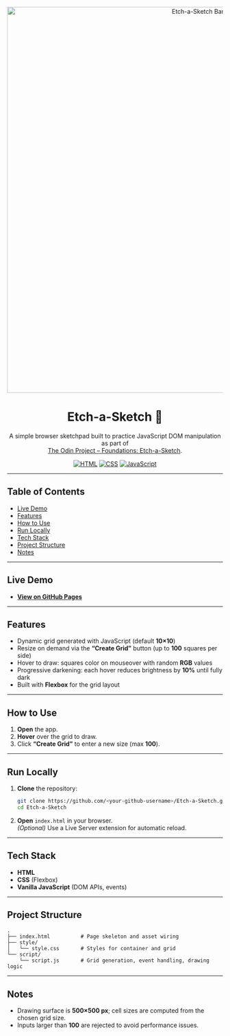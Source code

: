<p align="center">
  <img src="https://i.postimg.cc/RZF5Bbzf/etch-a-sketch-github-banner.png" alt="Etch-a-Sketch Banner" width="900" />
</p>

<div align="center">

# Etch-a-Sketch 🎨

A simple browser sketchpad built to practice JavaScript DOM manipulation as part of  
[The Odin Project – Foundations: Etch-a-Sketch](https://www.theodinproject.com/lessons/foundations-etch-a-sketch).

[![HTML](https://img.shields.io/badge/HTML-5-E34F26?logo=html5&logoColor=white)](https://developer.mozilla.org/en-US/docs/Web/HTML)
[![CSS](https://img.shields.io/badge/CSS-3-1572B6?logo=css3&logoColor=white)](https://developer.mozilla.org/en-US/docs/Web/CSS)
[![JavaScript](https://img.shields.io/badge/JavaScript-ES6-F7DF1E?logo=javascript&logoColor=black)](https://developer.mozilla.org/en-US/docs/Web/JavaScript)

</div>

---

## Table of Contents
- [Live Demo](#live-demo)
- [Features](#features)
- [How to Use](#how-to-use)
- [Run Locally](#run-locally)
- [Tech Stack](#tech-stack)
- [Project Structure](#project-structure)
- [Notes](#notes)

---

## Live Demo
- **[View on GitHub Pages](https://younesbardach.github.io/Etch-a-Sketch/)**

---

## Features
- Dynamic grid generated with JavaScript (default **10×10**)
- Resize on demand via the **“Create Grid”** button (up to **100** squares per side)
- Hover to draw: squares color on mouseover with random **RGB** values
- Progressive darkening: each hover reduces brightness by **10%** until fully dark
- Built with **Flexbox** for the grid layout

---

## How to Use
1. **Open** the app.  
2. **Hover** over the grid to draw.  
3. Click **“Create Grid”** to enter a new size (max **100**).

---

## Run Locally
1. **Clone** the repository:
   ~~~bash
   git clone https://github.com/<your-github-username>/Etch-a-Sketch.git
   cd Etch-a-Sketch
   ~~~
2. **Open** `index.html` in your browser.  
   *(Optional)* Use a Live Server extension for automatic reload.

---

## Tech Stack
- **HTML**
- **CSS** (Flexbox)
- **Vanilla JavaScript** (DOM APIs, events)

---

## Project Structure
~~~
.
├── index.html          # Page skeleton and asset wiring
├── style/
│   └── style.css       # Styles for container and grid
└── script/
    └── script.js       # Grid generation, event handling, drawing logic
~~~

---

## Notes
- Drawing surface is **500×500 px**; cell sizes are computed from the chosen grid size.
- Inputs larger than **100** are rejected to avoid performance issues.
